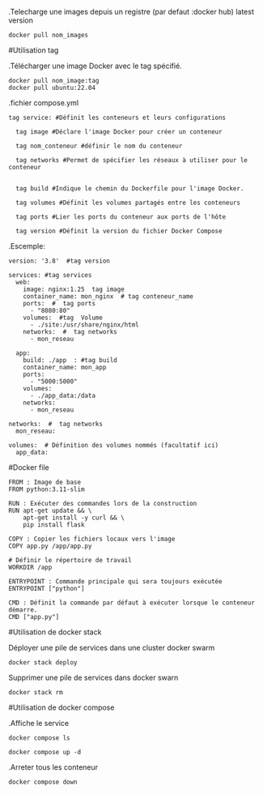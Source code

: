
.Telecharge une images depuis un registre (par defaut :docker hub) latest version
```
docker pull nom_images
```

#Utilisation tag

.Télécharger une image Docker avec le tag spécifié.
```
docker pull nom_image:tag
docker pull ubuntu:22.04
```
.fichier compose.yml
```
tag service: #Définit les conteneurs et leurs configurations
```
```
  tag image #Déclare l'image Docker pour créer un conteneur
```
```
  tag nom_conteneur #définir le nom du conteneur
```
```
  tag networks #Permet de spécifier les réseaux à utiliser pour le conteneur
```
```

  tag build #Indique le chemin du Dockerfile pour l'image Docker.
```
```
  tag volumes #Définit les volumes partagés entre les conteneurs
```
```
  tag ports #Lier les ports du conteneur aux ports de l'hôte
```
```
  tag version #Définit la version du fichier Docker Compose
```
.Escemple:
```
version: '3.8'  #tag version

services: #tag services
  web:
    image: nginx:1.25  tag image
    container_name: mon_nginx  # tag conteneur_name
    ports:  #  tag ports
      - "8080:80"
    volumes:  #tag  Volume
      - ./site:/usr/share/nginx/html
    networks:  #  tag networks
      - mon_reseau

  app:
    build: ./app  : #tag build
    container_name: mon_app
    ports:
      - "5000:5000"
    volumes:
      - ./app_data:/data
    networks:
      - mon_reseau

networks:  #  tag networks
  mon_reseau:

volumes:  # Définition des volumes nommés (facultatif ici)
  app_data:
```
#Docker file
```
FROM : Image de base
FROM python:3.11-slim

RUN : Exécuter des commandes lors de la construction
RUN apt-get update && \
    apt-get install -y curl && \
    pip install flask

COPY : Copier les fichiers locaux vers l'image
COPY app.py /app/app.py

# Définir le répertoire de travail
WORKDIR /app

ENTRYPOINT : Commande principale qui sera toujours exécutée
ENTRYPOINT ["python"]

CMD : Définit la commande par défaut à exécuter lorsque le conteneur démarre.
CMD ["app.py"]
```

#Utilisation de docker stack

Déployer une pile de services dans une cluster docker swarm
```
docker stack deploy
```
Supprimer une pile de services dans docker swarn
```
docker stack rm
```
#Utilisation de docker compose

.Affiche le service
```
docker compose ls
```
```
docker compose up -d
```
.Arreter tous les conteneur
```
docker compose down
```
